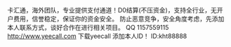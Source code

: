 卡汇通，海外团队，专业提供支付通道！D0结算(不压资金)，支持全行业，无开户费用，信誉稳定，保证你的资金安全。
防止恶意竞争，安全角度考虑，先添加本人联系方式，谈好合作在进行相关项目。
QQ 1157559115
 http://www.yeecall.com 下载yeecall 添加本人ID！
 ID:kht88888
